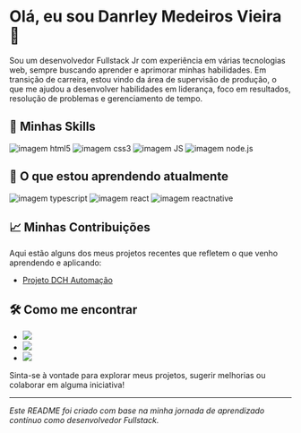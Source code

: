 # Olá, eu sou Danrley Medeiros Vieira👋

  Sou um desenvolvedor Fullstack Jr com experiência em várias tecnologias web, sempre buscando aprender e aprimorar minhas habilidades. 
  Em transição de carreira, estou vindo da área de supervisão de produção, o que me ajudou a desenvolver habilidades em liderança, foco em resultados, resolução de problemas e gerenciamento de tempo.
 
## 🚀 Minhas Skills


 <img src="https://img.shields.io/badge/HTML5-E34F26?style=for-the-badge&logo=html5&logoColor=white" alt="imagem html5" />  <img src="https://img.shields.io/badge/CSS3-1572B6?style=for-the-badge&logo=css3&logoColor=white" alt="imagem css3" />  <img src="https://img.shields.io/badge/JavaScript-F7DF1E?style=for-the-badge&logo=javascript&logoColor=black" alt="imagem JS" />  <img src="https://img.shields.io/badge/Node.js-43853D?style=for-the-badge&logo=node.js&logoColor=white" alt="imagem node.js" />


## 🌱 O que estou aprendendo atualmente
 <img src="https://img.shields.io/badge/TypeScript-007ACC?style=for-the-badge&logo=typescript&logoColor=white" alt="imagem typescript" />  <img src="https://img.shields.io/badge/React-20232A?style=for-the-badge&logo=react&logoColor=61DAFB" alt="imagem react" />  <img src="https://img.shields.io/badge/React_Native-20232A?style=for-the-badge&logo=react&logoColor=61DAFB" alt="imagem reactnative" />




## 📈 Minhas Contribuições

Aqui estão alguns dos meus projetos recentes que refletem o que venho aprendendo e aplicando:

- <a href="https://github.com/DanrleyMedeiros/Projeto-WebSite-DCH-Automa--o">Projeto DCH Automação</a>


## 🛠️ Como me encontrar 

- <a href="https://www.linkedin.com/in/danrley-medeiros-vieira/"> <img src="https://img.shields.io/badge/LinkedIn-0077B5?style=for-the-badge&logo=linkedin&logoColor=white"></a>
- <a href="mailto:danrley.medeiros@hotmail.com"> <img src="https://img.shields.io/badge/Microsoft_Outlook-0078D4?style=for-the-badge&logo=microsoft-outlook&logoColor=white"></a>
- <a href="https://wa.me/5548988323308?text=Oii%20Danrley,%20encontrei%20seu%20perfil%20GitHub%20!!%20"><img src="https://img.shields.io/badge/WhatsApp-25D366?style=for-the-badge&logo=whatsapp&logoColor=white"></a>

Sinta-se à vontade para explorar meus projetos, sugerir melhorias ou colaborar em alguma iniciativa!

---

*Este README foi criado com base na minha jornada de aprendizado contínuo como desenvolvedor Fullstack.*
